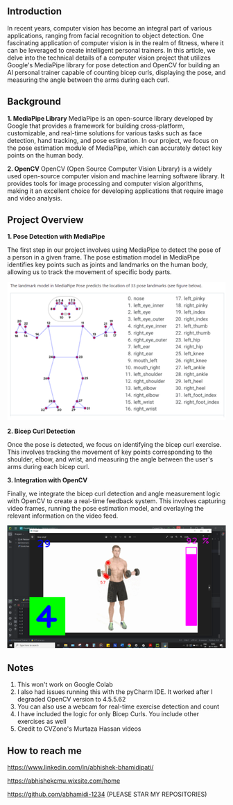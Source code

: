 
## Introduction
In recent years, computer vision has become an integral part of various applications, ranging from facial recognition to object detection. One fascinating application of computer vision is in the realm of fitness, where it can be leveraged to create intelligent personal trainers. In this article, we delve into the technical details of a computer vision project that utilizes Google's MediaPipe library for pose detection and OpenCV for building an AI personal trainer capable of counting bicep curls, displaying the pose, and measuring the angle between the arms during each curl.

## Background

**1. MediaPipe Library**
MediaPipe is an open-source library developed by Google that provides a framework for building cross-platform, customizable, and real-time solutions for various tasks such as face detection, hand tracking, and pose estimation. In our project, we focus on the pose estimation module of MediaPipe, which can accurately detect key points on the human body.

**2. OpenCV**
OpenCV (Open Source Computer Vision Library) is a widely used open-source computer vision and machine learning software library. It provides tools for image processing and computer vision algorithms, making it an excellent choice for developing applications that require image and video analysis.

## Project Overview

**1. Pose Detection with MediaPipe**

The first step in our project involves using MediaPipe to detect the pose of a person in a given frame. The pose estimation model in MediaPipe identifies key points such as joints and landmarks on the human body, allowing us to track the movement of specific body parts.

![Img](https://github.com/abhamidi-1234/AI-Personal-Trainer/blob/main/Capture1.PNG)

**2. Bicep Curl Detection**

Once the pose is detected, we focus on identifying the bicep curl exercise. This involves tracking the movement of key points corresponding to the shoulder, elbow, and wrist, and measuring the angle between the user's arms during each bicep curl.

**3. Integration with OpenCV**

Finally, we integrate the bicep curl detection and angle measurement logic with OpenCV to create a real-time feedback system. This involves capturing video frames, running the pose estimation model, and overlaying the relevant information on the video feed.

![Img](https://github.com/abhamidi-1234/AI-Personal-Trainer/blob/main/Capture2.PNG)

## Notes

1. This won't work on Google Colab
2. I also had issues running this with the pyCharm IDE. It worked after I degraded OpenCV version to 4.5.5.62
3. You can also use a webcam for real-time exercise detection and count
4. I have included the logic for only Bicep Curls. You include other exercises as well
5. Credit to CVZone's Murtaza Hassan videos

## How to reach me

https://www.linkedin.com/in/abhishek-bhamidipati/

https://abhishekcmu.wixsite.com/home

https://github.com/abhamidi-1234 (PLEASE STAR MY REPOSITORIES)
